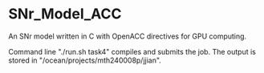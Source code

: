 # SNr_Model_ACC
An SNr model written in C with OpenACC directives for GPU computing.


Command line "./run.sh task4" compiles and submits the job.
The output is stored in "/ocean/projects/mth240008p/jjian".
